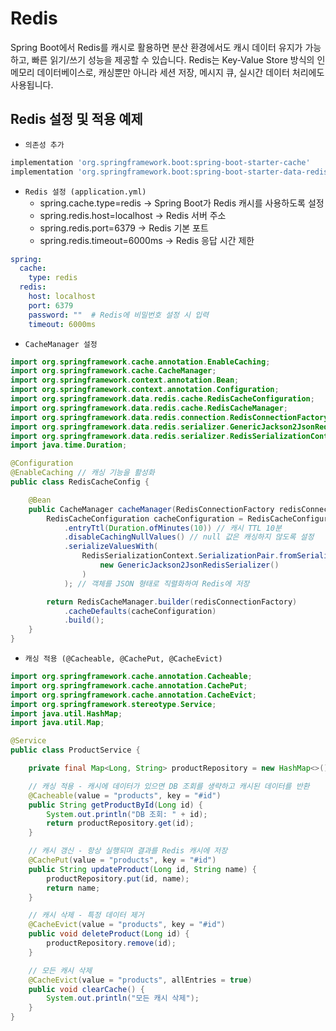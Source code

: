 # Redis

Spring Boot에서 Redis를 캐시로 활용하면 분산 환경에서도 캐시 데이터 유지가 가능하고, 빠른 읽기/쓰기 성능을 제공할 수 있습니다. Redis는 Key-Value Store 방식의 인메모리 데이터베이스로, 캐싱뿐만 아니라 세션 저장, 메시지 큐, 실시간 데이터 처리에도 사용됩니다.

## Redis 설정 및 적용 예제

 - `의존성 추가`
```groovy
implementation 'org.springframework.boot:spring-boot-starter-cache'
implementation 'org.springframework.boot:spring-boot-starter-data-redis'
```

 - `Redis 설정 (application.yml)`
    - spring.cache.type=redis → Spring Boot가 Redis 캐시를 사용하도록 설정
    - spring.redis.host=localhost → Redis 서버 주소
    - spring.redis.port=6379 → Redis 기본 포트
    - spring.redis.timeout=6000ms → Redis 응답 시간 제한
```yml
spring:
  cache:
    type: redis
  redis:
    host: localhost
    port: 6379
    password: ""  # Redis에 비밀번호 설정 시 입력
    timeout: 6000ms
```

 - `CacheManager 설정`
```java
import org.springframework.cache.annotation.EnableCaching;
import org.springframework.cache.CacheManager;
import org.springframework.context.annotation.Bean;
import org.springframework.context.annotation.Configuration;
import org.springframework.data.redis.cache.RedisCacheConfiguration;
import org.springframework.data.redis.cache.RedisCacheManager;
import org.springframework.data.redis.connection.RedisConnectionFactory;
import org.springframework.data.redis.serializer.GenericJackson2JsonRedisSerializer;
import org.springframework.data.redis.serializer.RedisSerializationContext;
import java.time.Duration;

@Configuration
@EnableCaching // 캐싱 기능을 활성화
public class RedisCacheConfig {

    @Bean
    public CacheManager cacheManager(RedisConnectionFactory redisConnectionFactory) {
        RedisCacheConfiguration cacheConfiguration = RedisCacheConfiguration.defaultCacheConfig()
            .entryTtl(Duration.ofMinutes(10)) // 캐시 TTL 10분
            .disableCachingNullValues() // null 값은 캐싱하지 않도록 설정
            .serializeValuesWith(
                RedisSerializationContext.SerializationPair.fromSerializer(
                    new GenericJackson2JsonRedisSerializer()
                )
            ); // 객체를 JSON 형태로 직렬화하여 Redis에 저장

        return RedisCacheManager.builder(redisConnectionFactory)
            .cacheDefaults(cacheConfiguration)
            .build();
    }
}
```

 - `캐싱 적용 (@Cacheable, @CachePut, @CacheEvict)`
```java
import org.springframework.cache.annotation.Cacheable;
import org.springframework.cache.annotation.CachePut;
import org.springframework.cache.annotation.CacheEvict;
import org.springframework.stereotype.Service;
import java.util.HashMap;
import java.util.Map;

@Service
public class ProductService {

    private final Map<Long, String> productRepository = new HashMap<>();

    // 캐싱 적용 - 캐시에 데이터가 있으면 DB 조회를 생략하고 캐시된 데이터를 반환
    @Cacheable(value = "products", key = "#id")
    public String getProductById(Long id) {
        System.out.println("DB 조회: " + id);
        return productRepository.get(id);
    }

    // 캐시 갱신 - 항상 실행되며 결과를 Redis 캐시에 저장
    @CachePut(value = "products", key = "#id")
    public String updateProduct(Long id, String name) {
        productRepository.put(id, name);
        return name;
    }

    // 캐시 삭제 - 특정 데이터 제거
    @CacheEvict(value = "products", key = "#id")
    public void deleteProduct(Long id) {
        productRepository.remove(id);
    }

    // 모든 캐시 삭제
    @CacheEvict(value = "products", allEntries = true)
    public void clearCache() {
        System.out.println("모든 캐시 삭제");
    }
}
```
